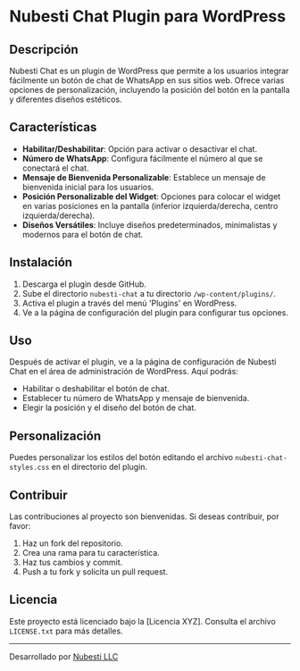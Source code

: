 # Nubesti Chat Plugin para WordPress

## Descripción

Nubesti Chat es un plugin de WordPress que permite a los usuarios integrar fácilmente un botón de chat de WhatsApp en sus sitios web. Ofrece varias opciones de personalización, incluyendo la posición del botón en la pantalla y diferentes diseños estéticos.

## Características

- **Habilitar/Deshabilitar**: Opción para activar o desactivar el chat.
- **Número de WhatsApp**: Configura fácilmente el número al que se conectará el chat.
- **Mensaje de Bienvenida Personalizable**: Establece un mensaje de bienvenida inicial para los usuarios.
- **Posición Personalizable del Widget**: Opciones para colocar el widget en varias posiciones en la pantalla (inferior izquierda/derecha, centro izquierda/derecha).
- **Diseños Versátiles**: Incluye diseños predeterminados, minimalistas y modernos para el botón de chat.

## Instalación

1. Descarga el plugin desde GitHub.
2. Sube el directorio `nubesti-chat` a tu directorio `/wp-content/plugins/`.
3. Activa el plugin a través del menú 'Plugins' en WordPress.
4. Ve a la página de configuración del plugin para configurar tus opciones.

## Uso

Después de activar el plugin, ve a la página de configuración de Nubesti Chat en el área de administración de WordPress. Aquí podrás:

- Habilitar o deshabilitar el botón de chat.
- Establecer tu número de WhatsApp y mensaje de bienvenida.
- Elegir la posición y el diseño del botón de chat.

## Personalización

Puedes personalizar los estilos del botón editando el archivo `nubesti-chat-styles.css` en el directorio del plugin.

## Contribuir

Las contribuciones al proyecto son bienvenidas. Si deseas contribuir, por favor:

1. Haz un fork del repositorio.
2. Crea una rama para tu característica.
3. Haz tus cambios y commit.
4. Push a tu fork y solicita un pull request.

## Licencia

Este proyecto está licenciado bajo la [Licencia XYZ]. Consulta el archivo `LICENSE.txt` para más detalles.

---

Desarrollado por [Nubesti LLC](https://nubesti.com)
